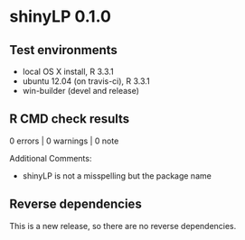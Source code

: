# shinyLP 0.1.0

## Test environments
* local OS X install, R 3.3.1
* ubuntu 12.04 (on travis-ci), R 3.3.1
* win-builder (devel and release)

## R CMD check results

0 errors | 0 warnings | 0 note

Additional Comments:
* shinyLP is not a misspelling but the package name

## Reverse dependencies

This is a new release, so there are no reverse dependencies.

